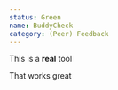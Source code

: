 ```yaml
---
status: Green
name: BuddyCheck
category: (Peer) Feedback
---
```

This is a **real** tool

That works great
